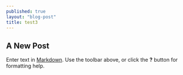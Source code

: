```yaml
---
published: true
layout: "blog-post"
title: test3
---
```


## A New Post

Enter text in [Markdown](http://daringfireball.net/projects/markdown/). Use the toolbar above, or click the **?** button for formatting help.
